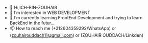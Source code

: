 - 👋 Hi,ICH-BIN-ZOUHAIR
- 👀 I’m interested in WEB DEVELOPMENT 
- 🌱 I’m currently learning FrontEnd Development and trying to learn BackEnd in the futur... 
- 📫 How to reach me (+212604359292/WhatsApp) or (zouhairouddach11@gmail.com) or (ZOUHAIR OUDDACH/Linkden) 
